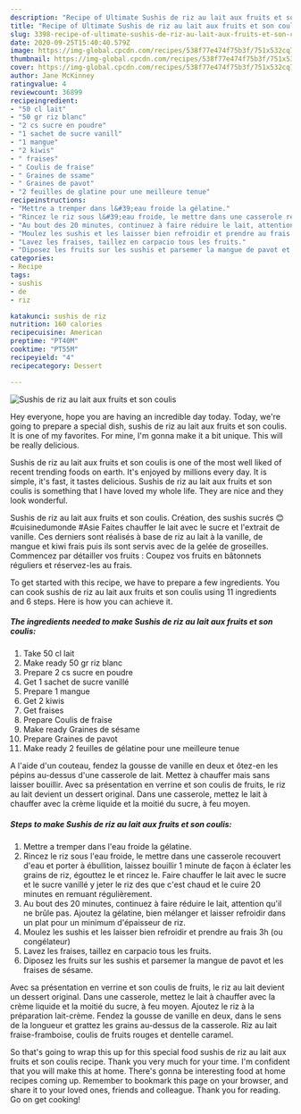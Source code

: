 ```yaml
---
description: "Recipe of Ultimate Sushis de riz au lait aux fruits et son coulis"
title: "Recipe of Ultimate Sushis de riz au lait aux fruits et son coulis"
slug: 3398-recipe-of-ultimate-sushis-de-riz-au-lait-aux-fruits-et-son-coulis
date: 2020-09-25T15:40:40.579Z
image: https://img-global.cpcdn.com/recipes/538f77e474f75b3f/751x532cq70/sushis-de-riz-au-lait-aux-fruits-et-son-coulis-photo-principale-de-la-recette.jpg
thumbnail: https://img-global.cpcdn.com/recipes/538f77e474f75b3f/751x532cq70/sushis-de-riz-au-lait-aux-fruits-et-son-coulis-photo-principale-de-la-recette.jpg
cover: https://img-global.cpcdn.com/recipes/538f77e474f75b3f/751x532cq70/sushis-de-riz-au-lait-aux-fruits-et-son-coulis-photo-principale-de-la-recette.jpg
author: Jane McKinney
ratingvalue: 4
reviewcount: 36899
recipeingredient:
- "50 cl lait"
- "50 gr riz blanc"
- "2 cs sucre en poudre"
- "1 sachet de sucre vanill"
- "1 mangue"
- "2 kiwis"
- " fraises"
- " Coulis de fraise"
- " Graines de ssame"
- " Graines de pavot"
- "2 feuilles de glatine pour une meilleure tenue"
recipeinstructions:
- "Mettre a tremper dans l&#39;eau froide la gélatine."
- "Rincez le riz sous l&#39;eau froide, le mettre dans une casserole recouvert d&#39;eau et porter à ébullition, laissez bouillir 1 minute de façon à éclater les grains de riz, égouttez le et rincez le. Faire chauffer le lait avec le sucre et le sucre vanillé y jeter le riz des que c&#39;est chaud et le cuire 20 minutes en remuant régulièrement."
- "Au bout des 20 minutes, continuez à faire réduire le lait, attention qu&#39;il ne brûle pas. Ajoutez la gélatine, bien mélanger et laisser refroidir dans un plat pour un minimum d&#39;épaisseur de riz."
- "Moulez les sushis et les laisser bien refroidir et prendre au frais 3h (ou congélateur)"
- "Lavez les fraises, taillez en carpacio tous les fruits."
- "Diposez les fruits sur les sushis et parsemer la mangue de pavot et les fraises de sésame."
categories:
- Recipe
tags:
- sushis
- de
- riz

katakunci: sushis de riz 
nutrition: 160 calories
recipecuisine: American
preptime: "PT40M"
cooktime: "PT55M"
recipeyield: "4"
recipecategory: Dessert

---
```



![Sushis de riz au lait aux fruits et son coulis](https://img-global.cpcdn.com/recipes/538f77e474f75b3f/751x532cq70/sushis-de-riz-au-lait-aux-fruits-et-son-coulis-photo-principale-de-la-recette.jpg)

Hey everyone, hope you are having an incredible day today. Today, we're going to prepare a special dish, sushis de riz au lait aux fruits et son coulis. It is one of my favorites. For mine, I'm gonna make it a bit unique. This will be really delicious.

Sushis de riz au lait aux fruits et son coulis is one of the most well liked of recent trending foods on earth. It's enjoyed by millions every day. It is simple, it's fast, it tastes delicious. Sushis de riz au lait aux fruits et son coulis is something that I have loved my whole life. They are nice and they look wonderful.

Sushis de riz au lait aux fruits et son coulis. Création, des sushis sucrés 😊 #cuisinedumonde #Asie Faites chauffer le lait avec le sucre et l&#39;extrait de vanille. Ces derniers sont réalisés à base de riz au lait à la vanille, de mangue et kiwi frais puis ils sont servis avec de la gelée de groseilles. Commencez par détailler vos fruits : Coupez vos fruits en bâtonnets réguliers et réservez-les au frais.


To get started with this recipe, we have to prepare a few ingredients. You can cook sushis de riz au lait aux fruits et son coulis using 11 ingredients and 6 steps. Here is how you can achieve it.

<!--inarticleads1-->

##### The ingredients needed to make Sushis de riz au lait aux fruits et son coulis:

1. Take 50 cl lait
1. Make ready 50 gr riz blanc
1. Prepare 2 cs sucre en poudre
1. Get 1 sachet de sucre vanillé
1. Prepare 1 mangue
1. Get 2 kiwis
1. Get  fraises
1. Prepare  Coulis de fraise
1. Make ready  Graines de sésame
1. Prepare  Graines de pavot
1. Make ready 2 feuilles de gélatine pour une meilleure tenue


A l&#39;aide d&#39;un couteau, fendez la gousse de vanille en deux et ôtez-en les pépins au-dessus d&#39;une casserole de lait. Mettez à chauffer mais sans laisser bouillir. Avec sa présentation en verrine et son coulis de fruits, le riz au lait devient un dessert original. Dans une casserole, mettez le lait à chauffer avec la crème liquide et la moitié du sucre, à feu moyen. 

<!--inarticleads2-->

##### Steps to make Sushis de riz au lait aux fruits et son coulis:

1. Mettre a tremper dans l&#39;eau froide la gélatine.
1. Rincez le riz sous l&#39;eau froide, le mettre dans une casserole recouvert d&#39;eau et porter à ébullition, laissez bouillir 1 minute de façon à éclater les grains de riz, égouttez le et rincez le. Faire chauffer le lait avec le sucre et le sucre vanillé y jeter le riz des que c&#39;est chaud et le cuire 20 minutes en remuant régulièrement.
1. Au bout des 20 minutes, continuez à faire réduire le lait, attention qu&#39;il ne brûle pas. Ajoutez la gélatine, bien mélanger et laisser refroidir dans un plat pour un minimum d&#39;épaisseur de riz.
1. Moulez les sushis et les laisser bien refroidir et prendre au frais 3h (ou congélateur)
1. Lavez les fraises, taillez en carpacio tous les fruits.
1. Diposez les fruits sur les sushis et parsemer la mangue de pavot et les fraises de sésame.


Avec sa présentation en verrine et son coulis de fruits, le riz au lait devient un dessert original. Dans une casserole, mettez le lait à chauffer avec la crème liquide et la moitié du sucre, à feu moyen. Ajoutez le riz à la préparation lait-crème. Fendez la gousse de vanille en deux, dans le sens de la longueur et grattez les grains au-dessus de la casserole. Riz au lait fraise-framboise, coulis de fruits rouges et dentelle caramel. 

So that's going to wrap this up for this special food sushis de riz au lait aux fruits et son coulis recipe. Thank you very much for your time. I'm confident that you will make this at home. There's gonna be interesting food at home recipes coming up. Remember to bookmark this page on your browser, and share it to your loved ones, friends and colleague. Thank you for reading. Go on get cooking!
